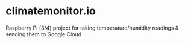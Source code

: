 # climatemonitor.io
Raspberry Pi (3/4) project for taking temperature/humidity readings &amp; sending them to Google Cloud
